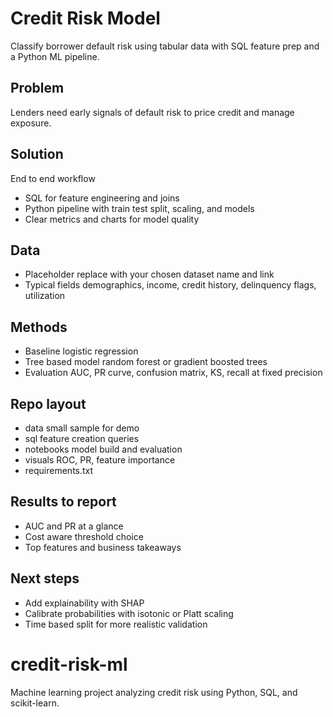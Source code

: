 # Credit Risk Model

Classify borrower default risk using tabular data with SQL feature prep and a Python ML pipeline.

## Problem
Lenders need early signals of default risk to price credit and manage exposure.

## Solution
End to end workflow
* SQL for feature engineering and joins
* Python pipeline with train test split, scaling, and models
* Clear metrics and charts for model quality

## Data
* Placeholder  replace with your chosen dataset name and link
* Typical fields  demographics, income, credit history, delinquency flags, utilization

## Methods
* Baseline  logistic regression
* Tree based model  random forest or gradient boosted trees
* Evaluation  AUC, PR curve, confusion matrix, KS, recall at fixed precision

## Repo layout
* data  small sample for demo
* sql  feature creation queries
* notebooks  model build and evaluation
* visuals  ROC, PR, feature importance
* requirements.txt

## Results to report
* AUC and PR at a glance
* Cost aware threshold choice
* Top features and business takeaways

## Next steps
* Add explainability with SHAP
* Calibrate probabilities with isotonic or Platt scaling
* Time based split for more realistic validation
# credit-risk-ml
Machine learning project analyzing credit risk using Python, SQL, and scikit-learn.
